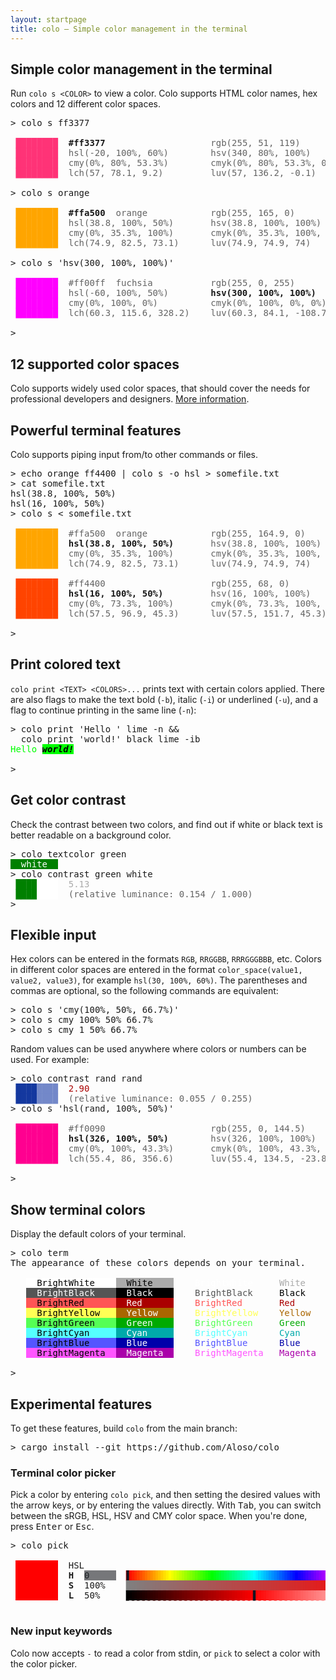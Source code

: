 ```yaml
---
layout: startpage
title: colo – Simple color management in the terminal
---
```


## Simple color management in the terminal

Run `colo s <COLOR>` to view a color. Colo supports HTML color names, hex colors and 12 different color spaces.

<pre class="h-terminal">
<span class="h-shell">&gt; </span><span class="h-cmd">colo</span> <span class="h-hl">s</span> <span class="h-arg">ff3377</span>

<span style='color:#ff3377'> ████████</span>  <b>#ff3377</b>                    <span style='opacity:0.67'>rgb(255, 51, 119)        </span>
<span style='color:#ff3377'> ████████</span>  <span style='opacity:0.67'>hsl(-20, 100%, 60%)      </span>  <span style='opacity:0.67'>hsv(340, 80%, 100%)      </span>
<span style='color:#ff3377'> ████████</span>  <span style='opacity:0.67'>cmy(0%, 80%, 53.3%)      </span>  <span style='opacity:0.67'>cmyk(0%, 80%, 53.3%, 0%) </span>
<span style='color:#ff3377'> ████████</span>  <span style='opacity:0.67'>lch(57, 78.1, 9.2)       </span>  <span style='opacity:0.67'>luv(57, 136.2, -0.1)     </span>

<span class="h-shell">&gt; </span><span class="h-cmd">colo</span> <span class="h-hl">s</span> <span class="h-arg">orange</span>

<span style='color:#ffa500'> ████████</span>  <b>#ffa500</b>  <span style='opacity:0.67'>orange          </span>  <span style='opacity:0.67'>rgb(255, 165, 0)         </span>
<span style='color:#ffa500'> ████████</span>  <span style='opacity:0.67'>hsl(38.8, 100%, 50%)     </span>  <span style='opacity:0.67'>hsv(38.8, 100%, 100%)    </span>
<span style='color:#ffa500'> ████████</span>  <span style='opacity:0.67'>cmy(0%, 35.3%, 100%)     </span>  <span style='opacity:0.67'>cmyk(0%, 35.3%, 100%, 0%)</span>
<span style='color:#ffa500'> ████████</span>  <span style='opacity:0.67'>lch(74.9, 82.5, 73.1)    </span>  <span style='opacity:0.67'>luv(74.9, 74.9, 74)      </span>

<span class="h-shell">&gt; </span><span class="h-cmd">colo</span> <span class="h-hl">s</span> <span class='h-str'>&#39;hsv(300, 100%, 100%)&#39;</span>

<span style='color:#ff00ff'> ████████</span>  <span style='opacity:0.67'>#ff00ff</span>  <span style='opacity:0.67'>fuchsia         </span>  <span style='opacity:0.67'>rgb(255, 0, 255)         </span>
<span style='color:#ff00ff'> ████████</span>  <span style='opacity:0.67'>hsl(-60, 100%, 50%)      </span>  <b>hsv(300, 100%, 100%)     </b>
<span style='color:#ff00ff'> ████████</span>  <span style='opacity:0.67'>cmy(0%, 100%, 0%)        </span>  <span style='opacity:0.67'>cmyk(0%, 100%, 0%, 0%)   </span>
<span style='color:#ff00ff'> ████████</span>  <span style='opacity:0.67'>lch(60.3, 115.6, 328.2)  </span>  <span style='opacity:0.67'>luv(60.3, 84.1, -108.7)  </span>

<span class="h-shell">&gt; </span><span class="h-caret"> </span>
</pre>

## 12 supported color spaces

Colo supports widely used color spaces, that should cover the needs for professional developers and designers. [More information](color_spaces.md).

## Powerful terminal features

Colo supports piping input from/to other commands or files.

<pre class="h-terminal">
<span class="h-shell">&gt; </span><span class="h-cmd">echo</span> <span class="h-arg">orange</span> <span class="h-arg">ff4400</span> <span class='h-pipe'>|</span> <span class="h-cmd">colo</span> <span class="h-hl">s</span> <span class="h-flag">-o</span> <span class="h-arg">hsl</span> <span class='h-pipe'>&gt;</span> <span class='h-pipe'>somefile.txt</span>
<span class="h-shell">&gt; </span><span class="h-cmd">cat</span> <span class="h-arg">somefile.txt</span>
hsl(38.8, 100%, 50%)
hsl(16, 100%, 50%)
<span class="h-shell">&gt; </span><span class="h-cmd">colo</span> <span class="h-hl">s</span> <span class='h-pipe'>&lt;</span> <span class='h-pipe'>somefile.txt</span>

<span style='color:#ffa500'> ████████</span>  <span style='opacity:0.67'>#ffa500</span>  <span style='opacity:0.67'>orange          </span>  <span style='opacity:0.67'>rgb(255, 164.9, 0)       </span>
<span style='color:#ffa500'> ████████</span>  <b>hsl(38.8, 100%, 50%)     </b>  <span style='opacity:0.67'>hsv(38.8, 100%, 100%)    </span>
<span style='color:#ffa500'> ████████</span>  <span style='opacity:0.67'>cmy(0%, 35.3%, 100%)     </span>  <span style='opacity:0.67'>cmyk(0%, 35.3%, 100%, 0%)</span>
<span style='color:#ffa500'> ████████</span>  <span style='opacity:0.67'>lch(74.9, 82.5, 73.1)    </span>  <span style='opacity:0.67'>luv(74.9, 74.9, 74)      </span>

<span style='color:#ff4400'> ████████</span>  <span style='opacity:0.67'>#ff4400</span>                    <span style='opacity:0.67'>rgb(255, 68, 0)          </span>
<span style='color:#ff4400'> ████████</span>  <b>hsl(16, 100%, 50%)       </b>  <span style='opacity:0.67'>hsv(16, 100%, 100%)      </span>
<span style='color:#ff4400'> ████████</span>  <span style='opacity:0.67'>cmy(0%, 73.3%, 100%)     </span>  <span style='opacity:0.67'>cmyk(0%, 73.3%, 100%, 0%)</span>
<span style='color:#ff4400'> ████████</span>  <span style='opacity:0.67'>lch(57.5, 96.9, 45.3)    </span>  <span style='opacity:0.67'>luv(57.5, 151.7, 45.3)   </span>

<span class="h-shell">&gt; </span><span class="h-caret"> </span>
</pre>

## Print colored text

`colo print <TEXT> <COLORS>...` prints text with certain colors applied. There are also flags to make the text bold (`-b`), italic (`-i`) or underlined (`-u`), and a flag to continue printing in the same line (`-n`):

<pre class="h-terminal">
<span class="h-shell">&gt; </span><span class="h-cmd">colo</span> <span class="h-hl">print</span> <span class='h-str'>&#39;Hello &#39;</span> <span class="h-arg">lime</span> <span class="h-flag">-n</span> <span class='h-punct'>&amp;&amp;</span>
  <span class="h-cmd">colo</span> <span class="h-hl">print</span> <span class='h-str'>&#39;world!&#39;</span> <span class="h-arg">black</span> <span class="h-arg">lime</span> <span class="h-flag">-ib</span>
<span style='color:#00ff00'>Hello </span><b><i><span style='background:#00ff00'><span style='color:#000000'>world!
</span></span></i></b>
<span class="h-shell">&gt; </span><span class="h-caret"> </span>
</pre>

## Get color contrast

Check the contrast between two colors, and find out if white or black text is better readable on a background color.

<pre class="h-terminal">
<span class="h-shell">&gt; </span><span class="h-cmd">colo</span> <span class="h-hl">textcolor</span> <span class="h-arg">green</span>
<span style='background:#008000'><span style='color:#ffffff'>  white  </span></span>
<span class="h-shell">&gt; </span><span class="h-cmd">colo</span> <span class="h-hl">contrast</span> <span class="h-arg">green</span> <span class="h-arg">white</span>
 <span style='color:#008000'>████</span><span style='color:#ffffff'>████</span>  <span style='color:#aaa'>5.13</span>
 <span style='color:#008000'>████</span><span style='color:#ffffff'>████</span>  <span style='opacity:0.67'>(relative luminance: 0.154 / 1.000)</span>
<span class="h-shell">&gt; </span><span class="h-caret"> </span>
</pre>

## Flexible input

Hex colors can be entered in the formats `RGB`, `RRGGBB`, `RRRGGGBBB`, etc. Colors in different color spaces are entered in the format `color_space(value1, value2, value3)`, for example `hsl(30, 100%, 60%)`. The parentheses and commas are optional, so the following commands are equivalent:

<pre class="h-terminal">
<span class="h-shell">&gt; </span><span class="h-cmd">colo</span> <span class="h-hl">s</span> <span class='h-str'>&#39;cmy(100%, 50%, 66.7%)&#39;</span>
<span class="h-shell">&gt; </span><span class="h-cmd">colo</span> <span class="h-hl">s</span> <span class="h-arg">cmy</span> <span class="h-arg">100%</span> <span class="h-arg">50%</span> <span class="h-arg">66.7%</span>
<span class="h-shell">&gt; </span><span class="h-cmd">colo</span> <span class="h-hl">s</span> <span class="h-arg">cmy</span> <span class="h-arg">1</span> <span class="h-arg">50%</span> <span class="h-arg">66.7%</span>
</pre>

Random values can be used anywhere where colors or numbers can be used. For example:

<pre class="h-terminal">
<span class="h-shell">&gt; </span><span class="h-cmd">colo</span> <span class="h-hl">contrast</span> <span class="h-arg">rand</span> <span class="h-arg">rand</span>
 <span style='color:#14389f'>████</span><span style='color:#7388c9'>████</span>  <span style='color:#a00'>2.90</span>
 <span style='color:#14389f'>████</span><span style='color:#7388c9'>████</span>  <span style='opacity:0.67'>(relative luminance: 0.055 / 0.255)</span>
<span class="h-shell">&gt; </span><span class="h-cmd">colo</span> <span class="h-hl">s</span> <span class='h-str'>&#39;hsl(rand, 100%, 50%)&#39;</span>

<span style='color:#ff0090'> ████████</span>  <span style='opacity:0.67'>#ff0090</span>                    <span style='opacity:0.67'>rgb(255, 0, 144.5)       </span>
<span style='color:#ff0090'> ████████</span>  <b>hsl(326, 100%, 50%)      </b>  <span style='opacity:0.67'>hsv(326, 100%, 100%)     </span>
<span style='color:#ff0090'> ████████</span>  <span style='opacity:0.67'>cmy(0%, 100%, 43.3%)     </span>  <span style='opacity:0.67'>cmyk(0%, 100%, 43.3%, 0%)</span>
<span style='color:#ff0090'> ████████</span>  <span style='opacity:0.67'>lch(55.4, 86, 356.6)     </span>  <span style='opacity:0.67'>luv(55.4, 134.5, -23.8)  </span>

<span class="h-shell">&gt; </span><span class="h-caret"> </span>
</pre>

## Show terminal colors

Display the default colors of your terminal.

<pre class="h-terminal">
<span class="h-shell">&gt; </span><span class="h-cmd">colo</span> <span class="h-hl">term</span>
The appearance of these colors depends on your terminal.

   <span style='background:#fff'><span style='color:#000'>  BrightWhite    </span></span><span style='background:#aaa'><span style='color:#000'>  White    </span></span>  <span style='color:#fff'>  BrightWhite</span>   <span style='color:#aaa'>  White</span>
   <span style='background:#555'><span style='color:#fff'>  BrightBlack    </span></span><span style='background:#000'><span style='color:#fff'>  Black    </span></span>  <span style='color:#555'>  BrightBlack</span>   <span style='color:#000'>  Black</span>
   <span style='background:#f55'><span style='color:#000'>  BrightRed      </span></span><span style='background:#a00'><span style='color:#fff'>  Red      </span></span>  <span style='color:#f55'>  BrightRed</span>     <span style='color:#a00'>  Red</span>
   <span style='background:#ff5'><span style='color:#000'>  BrightYellow   </span></span><span style='background:#a60'><span style='color:#fff'>  Yellow   </span></span>  <span style='color:#ff5'>  BrightYellow</span>  <span style='color:#a60'>  Yellow</span>
   <span style='background:#5f5'><span style='color:#000'>  BrightGreen    </span></span><span style='background:#0a0'><span style='color:#fff'>  Green    </span></span>  <span style='color:#5f5'>  BrightGreen</span>   <span style='color:#0a0'>  Green</span>
   <span style='background:#5ff'><span style='color:#000'>  BrightCyan     </span></span><span style='background:#0aa'><span style='color:#fff'>  Cyan     </span></span>  <span style='color:#5ff'>  BrightCyan</span>    <span style='color:#0aa'>  Cyan</span>
   <span style='background:#55f'><span style='color:#000'>  BrightBlue     </span></span><span style='background:#00a'><span style='color:#fff'>  Blue     </span></span>  <span style='color:#55f'>  BrightBlue</span>    <span style='color:#00a'>  Blue</span>
   <span style='background:#f5f'><span style='color:#000'>  BrightMagenta  </span></span><span style='background:#a0a'><span style='color:#fff'>  Magenta  </span></span>  <span style='color:#f5f'>  BrightMagenta</span> <span style='color:#a0a'>  Magenta</span>

<span class="h-shell">&gt; </span><span class="h-caret"> </span>
</pre>

## Experimental features

To get these features, build `colo` from the main branch:

<pre class="h-terminal">
<span class="h-shell">&gt; </span><span class="h-cmd">cargo</span> <span class="h-hl">install</span> <span class="h-flag">--git</span> <span class="h-arg">https://github.com/Aloso/colo</span>
</pre>

### Terminal color picker

Pick a color by entering `colo pick`, and then setting the desired values with the arrow keys, or by entering the values directly. With <kbd>Tab</kbd>, you can switch between the sRGB, HSL, HSV and CMY color space. When you're done, press <kbd>Enter</kbd> or <kbd>Esc</kbd>.

<pre class="h-terminal">
<span class="h-shell">&gt;</span> <span class="h-cmd">colo</span> <span class="h-hl">pick</span>

 <span style="background-color:#FF0000">        </span>  HSL
 <span style="background-color:#FF0000">        </span>  <b>H</b>  <span style="background-color:#76777A"><font color="#1C2124">0     </font></span> <font color="#FF0000">▕</font><span style="background-color:#FF1000"><font color="#171421">▌</font></span><span style="background-color:#FF3000"><font color="#FF2000">▌</font></span><span style="background-color:#FF5000"><font color="#FF4000">▌</font></span><span style="background-color:#FF7000"><font color="#FF6000">▌</font></span><span style="background-color:#FF8F00"><font color="#FF8000">▌</font></span><span style="background-color:#FFAF00"><font color="#FF9F00">▌</font></span><span style="background-color:#FFCF00"><font color="#FFBF00">▌</font></span><span style="background-color:#FFEF00"><font color="#FFDF00">▌</font></span><span style="background-color:#EFFF00"><font color="#FFFF00">▌</font></span><span style="background-color:#CFFF00"><font color="#DFFF00">▌</font></span><span style="background-color:#AFFF00"><font color="#BFFF00">▌</font></span><span style="background-color:#8FFF00"><font color="#9FFF00">▌</font></span><span style="background-color:#70FF00"><font color="#80FF00">▌</font></span><span style="background-color:#50FF00"><font color="#60FF00">▌</font></span><span style="background-color:#30FF00"><font color="#40FF00">▌</font></span><span style="background-color:#10FF00"><font color="#20FF00">▌</font></span><span style="background-color:#00FF10"><font color="#00FF00">▌</font></span><span style="background-color:#00FF30"><font color="#00FF20">▌</font></span><span style="background-color:#00FF50"><font color="#00FF40">▌</font></span><span style="background-color:#00FF70"><font color="#00FF60">▌</font></span><span style="background-color:#00FF8F"><font color="#00FF80">▌</font></span><span style="background-color:#00FFAF"><font color="#00FF9F">▌</font></span><span style="background-color:#00FFCF"><font color="#00FFBF">▌</font></span><span style="background-color:#00FFEF"><font color="#00FFDF">▌</font></span><span style="background-color:#00EFFF"><font color="#00FFFF">▌</font></span><span style="background-color:#00CFFF"><font color="#00DFFF">▌</font></span><span style="background-color:#00AFFF"><font color="#00BFFF">▌</font></span><span style="background-color:#008FFF"><font color="#009FFF">▌</font></span><span style="background-color:#0070FF"><font color="#0080FF">▌</font></span><span style="background-color:#0050FF"><font color="#0060FF">▌</font></span><span style="background-color:#0030FF"><font color="#0040FF">▌</font></span><span style="background-color:#0010FF"><font color="#0020FF">▌</font></span><span style="background-color:#1000FF"><font color="#0000FF">▌</font></span><span style="background-color:#3000FF"><font color="#2000FF">▌</font></span><span style="background-color:#5000FF"><font color="#4000FF">▌</font></span><span style="background-color:#7000FF"><font color="#6000FF">▌</font></span><span style="background-color:#8F00FF"><font color="#8000FF">▌</font></span><span style="background-color:#AF00FF"><font color="#9F00FF">▌</font></span><span style="background-color:#CF00FF"><font color="#BF00FF">▌</font></span><span style="background-color:#EF00FF"><font color="#DF00FF">▌</font></span><span style="background-color:#FF00EF"><font color="#FF00FF">▌</font></span><span style="background-color:#FF00CF"><font color="#FF00DF">▌</font></span><span style="background-color:#FF00AF"><font color="#FF00BF">▌</font></span><span style="background-color:#FF008F"><font color="#FF009F">▌</font></span><span style="background-color:#FF0070"><font color="#FF0080">▌</font></span><span style="background-color:#FF0050"><font color="#FF0060">▌</font></span><span style="background-color:#FF0030"><font color="#FF0040">▌</font></span><span style="background-color:#FF0010"><font color="#FF0020">▌</font></span><font color="#FF0000">▏</font>
 <span style="background-color:#FF0000">        </span>  <b>S</b>  100%   <font color="#808080">▕</font><span style="background-color:#817E7E"><font color="#808080">▌</font></span><span style="background-color:#837C7C"><font color="#827D7D">▌</font></span><span style="background-color:#867979"><font color="#857A7A">▌</font></span><span style="background-color:#897676"><font color="#877878">▌</font></span><span style="background-color:#8B7474"><font color="#8A7575">▌</font></span><span style="background-color:#8E7171"><font color="#8D7272">▌</font></span><span style="background-color:#916E6E"><font color="#8F7070">▌</font></span><span style="background-color:#936C6C"><font color="#926D6D">▌</font></span><span style="background-color:#966969"><font color="#956A6A">▌</font></span><span style="background-color:#996666"><font color="#976868">▌</font></span><span style="background-color:#9B6464"><font color="#9A6565">▌</font></span><span style="background-color:#9E6161"><font color="#9D6262">▌</font></span><span style="background-color:#A15E5E"><font color="#9F6060">▌</font></span><span style="background-color:#A35C5C"><font color="#A25D5D">▌</font></span><span style="background-color:#A65959"><font color="#A55A5A">▌</font></span><span style="background-color:#A95656"><font color="#A75858">▌</font></span><span style="background-color:#AB5454"><font color="#AA5555">▌</font></span><span style="background-color:#AE5151"><font color="#AD5252">▌</font></span><span style="background-color:#B14E4E"><font color="#AF5050">▌</font></span><span style="background-color:#B34C4C"><font color="#B24D4D">▌</font></span><span style="background-color:#B64949"><font color="#B54A4A">▌</font></span><span style="background-color:#B94646"><font color="#B74848">▌</font></span><span style="background-color:#BB4444"><font color="#BA4545">▌</font></span><span style="background-color:#BE4141"><font color="#BD4242">▌</font></span><span style="background-color:#C13E3E"><font color="#BF4040">▌</font></span><span style="background-color:#C33C3C"><font color="#C23D3D">▌</font></span><span style="background-color:#C63939"><font color="#C53A3A">▌</font></span><span style="background-color:#C93636"><font color="#C73838">▌</font></span><span style="background-color:#CB3434"><font color="#CA3535">▌</font></span><span style="background-color:#CE3131"><font color="#CD3232">▌</font></span><span style="background-color:#D12E2E"><font color="#CF3030">▌</font></span><span style="background-color:#D32C2C"><font color="#D22D2D">▌</font></span><span style="background-color:#D62929"><font color="#D52B2B">▌</font></span><span style="background-color:#D82727"><font color="#D72828">▌</font></span><span style="background-color:#DB2424"><font color="#DA2525">▌</font></span><span style="background-color:#DE2121"><font color="#DC2323">▌</font></span><span style="background-color:#E01F1F"><font color="#DF2020">▌</font></span><span style="background-color:#E31C1C"><font color="#E21D1D">▌</font></span><span style="background-color:#E61919"><font color="#E41B1B">▌</font></span><span style="background-color:#E81717"><font color="#E71818">▌</font></span><span style="background-color:#EB1414"><font color="#EA1515">▌</font></span><span style="background-color:#EE1111"><font color="#EC1313">▌</font></span><span style="background-color:#F00F0F"><font color="#EF1010">▌</font></span><span style="background-color:#F30C0C"><font color="#F20D0D">▌</font></span><span style="background-color:#F60909"><font color="#F40B0B">▌</font></span><span style="background-color:#F80707"><font color="#F70808">▌</font></span><span style="background-color:#FB0404"><font color="#FA0505">▌</font></span><span style="background-color:#171421"><font color="#FC0303">▌</font></span><font color="#FF0000">▏</font>
 <span style="background-color:#FF0000">        </span>  <b>L</b>  50%    <font color="#000000">▕</font><span style="background-color:#050000"><font color="#000000">▌</font></span><span style="background-color:#100000"><font color="#0B0000">▌</font></span><span style="background-color:#1B0000"><font color="#150000">▌</font></span><span style="background-color:#250000"><font color="#200000">▌</font></span><span style="background-color:#300000"><font color="#2B0000">▌</font></span><span style="background-color:#3A0000"><font color="#350000">▌</font></span><span style="background-color:#450000"><font color="#400000">▌</font></span><span style="background-color:#500000"><font color="#4A0000">▌</font></span><span style="background-color:#5A0000"><font color="#550000">▌</font></span><span style="background-color:#650000"><font color="#600000">▌</font></span><span style="background-color:#700000"><font color="#6A0000">▌</font></span><span style="background-color:#7A0000"><font color="#750000">▌</font></span><span style="background-color:#850000"><font color="#800000">▌</font></span><span style="background-color:#8F0000"><font color="#8A0000">▌</font></span><span style="background-color:#9A0000"><font color="#950000">▌</font></span><span style="background-color:#A50000"><font color="#9F0000">▌</font></span><span style="background-color:#AF0000"><font color="#AA0000">▌</font></span><span style="background-color:#BA0000"><font color="#B50000">▌</font></span><span style="background-color:#C50000"><font color="#BF0000">▌</font></span><span style="background-color:#CF0000"><font color="#CA0000">▌</font></span><span style="background-color:#DA0000"><font color="#D50000">▌</font></span><span style="background-color:#E40000"><font color="#DF0000">▌</font></span><span style="background-color:#EF0000"><font color="#EA0000">▌</font></span><span style="background-color:#FA0000"><font color="#F40000">▌</font></span><span style="background-color:#FF0505"><font color="#171421">▌</font></span><span style="background-color:#FF1010"><font color="#FF0B0B">▌</font></span><span style="background-color:#FF1B1B"><font color="#FF1515">▌</font></span><span style="background-color:#FF2525"><font color="#FF2020">▌</font></span><span style="background-color:#FF3030"><font color="#FF2B2B">▌</font></span><span style="background-color:#FF3A3A"><font color="#FF3535">▌</font></span><span style="background-color:#FF4545"><font color="#FF4040">▌</font></span><span style="background-color:#FF5050"><font color="#FF4A4A">▌</font></span><span style="background-color:#FF5A5A"><font color="#FF5555">▌</font></span><span style="background-color:#FF6565"><font color="#FF6060">▌</font></span><span style="background-color:#FF7070"><font color="#FF6A6A">▌</font></span><span style="background-color:#FF7A7A"><font color="#FF7575">▌</font></span><span style="background-color:#FF8585"><font color="#FF8080">▌</font></span><span style="background-color:#FF8F8F"><font color="#FF8A8A">▌</font></span><span style="background-color:#FF9A9A"><font color="#FF9595">▌</font></span><span style="background-color:#FFA5A5"><font color="#FF9F9F">▌</font></span><span style="background-color:#FFAFAF"><font color="#FFAAAA">▌</font></span><span style="background-color:#FFBABA"><font color="#FFB5B5">▌</font></span><span style="background-color:#FFC5C5"><font color="#FFBFBF">▌</font></span><span style="background-color:#FFCFCF"><font color="#FFCACA">▌</font></span><span style="background-color:#FFDADA"><font color="#FFD5D5">▌</font></span><span style="background-color:#FFE4E4"><font color="#FFDFDF">▌</font></span><span style="background-color:#FFEFEF"><font color="#FFEAEA">▌</font></span><span style="background-color:#FFFAFA"><font color="#FFF4F4">▌</font></span><font color="#FFFFFF">▏</font>

</pre>

### New input keywords

Colo now accepts `-` to read a color from stdin, or `pick` to select a color with the color picker.

